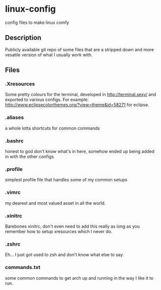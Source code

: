 # linux-config
config files to make linux comfy

## Description
Publicly available git repo of some files that are a stripped down and more vesatile version of what I usually work with.

## Files

### .Xresources
Some pretty colours for the terminal, developed in http://terminal.sexy/ and exported to various configs. For example: http://www.eclipsecolorthemes.org/?view=theme&id=58271 for eclipse.

### .aliases
a whole lotta shortcuts for common commands

### .bashrc
honest to god don't know what's in here,
somehow ended up being added in with the other configs

### .profile
simplest profile file that handles some of my common setups

### .vimrc
my dearest and most valued asset in all the world.

### .xinitrc
Barebones xinitrc, don't even need to add this really as long as you remember how to setup xresources which I never do.

### .zshrc
Eh... I just got used to zsh and don't know what else to say.

### commands.txt
some common commands to get arch up and running in the way I like it to run.
